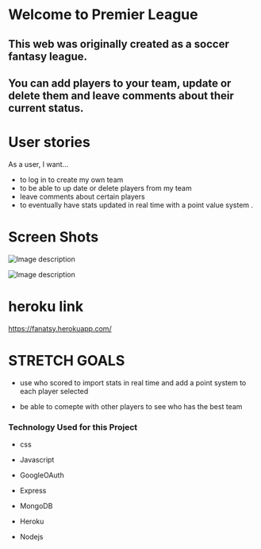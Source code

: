 #  Welcome to Premier League

## This web was originally created as a soccer fantasy league.
## You can add players to your team, update or delete them and leave comments about their current status.





# User stories
 As a user, I want...
- to log in to create my own team
- to be able to up date or delete players from my team 
- leave comments about certain players 
- to eventually have stats updated in real time with a point value system .

# Screen Shots 
![Image description](https://i.imgur.com/0KA2eQk.jpg)


![Image description](https://i.imgur.com/twqJREj.jpg)



# heroku link
https://fanatsy.herokuapp.com/






# STRETCH GOALS

* use who scored to import stats in real time and add a point system to each player selected 

* be able to comepte with other players to see who has the best team 







### Technology Used for this Project
* css

* Javascript

* GoogleOAuth

*  Express

* MongoDB

* Heroku

* Nodejs